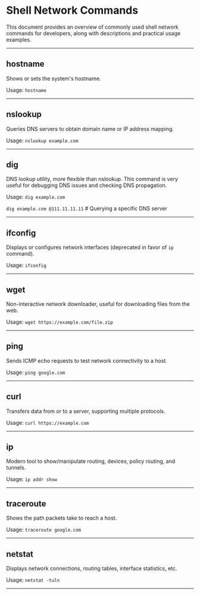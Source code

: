 # Shell Network Commands

This document provides an overview of commonly used shell network commands for developers, along with descriptions and
practical usage examples.

---

## hostname

Shows or sets the system's hostname.

Usage:
`hostname`

---

## nslookup

Queries DNS servers to obtain domain name or IP address mapping.

Usage:
`nslookup example.com`

---

## dig

DNS lookup utility, more flexible than nslookup.
This command is very useful for debugging DNS issues and checking DNS propagation.

Usage:
`dig example.com`

`dig example.com @111.11.11.11` # Querying a specific DNS server

---

## ifconfig

Displays or configures network interfaces (deprecated in favor of `ip` command).

Usage:
`ifconfig`

---

## wget

Non-interactive network downloader, useful for downloading files from the web.

Usage:
`wget https://example.com/file.zip`

---

## ping

Sends ICMP echo requests to test network connectivity to a host.

Usage:
`ping google.com`

---

## curl

Transfers data from or to a server, supporting multiple protocols.

Usage:
`curl https://example.com`

---

## ip

Modern tool to show/manipulate routing, devices, policy routing, and tunnels.

Usage:
`ip addr show`

---

## traceroute

Shows the path packets take to reach a host.

Usage:
`traceroute google.com`

---

## netstat

Displays network connections, routing tables, interface statistics, etc.

Usage:
`netstat -tuln`

---

